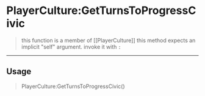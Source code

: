 # PlayerCulture:GetTurnsToProgressCivic
> this function is a member of [[PlayerCulture]]
> this method expects an implicit "self" argument. invoke it with `:`
-----
## Usage
> PlayerCulture:GetTurnsToProgressCivic()
